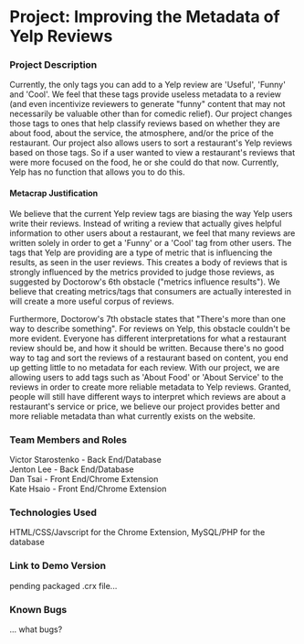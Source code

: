<h1>Project: Improving the Metadata of Yelp Reviews</h1>

<h3>Project Description</h3>
<p>Currently, the only tags you can add to a Yelp review are 'Useful', 'Funny' and 'Cool'. We feel that these tags provide useless metadata to a review (and even incentivize reviewers to generate "funny" content that may not necessarily be valuable other than for comedic relief). Our project changes those tags to ones that help classify reviews based on whether they are about food, about the service, the atmosphere, and/or the price of the restaurant. Our project also allows users to sort a restaurant's Yelp reviews based on those tags. So if a user wanted to view a restaurant's reviews that were more focused on the food, he or she could do that now. Currently, Yelp has no function that allows you to do this.

<h4>Metacrap Justification</h4><p>We believe that the current Yelp review tags are biasing the way Yelp users write their reviews. Instead of writing a review that actually gives helpful information to other users about a restaurant, we feel that many reviews are written solely in order to get a 'Funny' or a 'Cool' tag from other users. The tags that Yelp are providing are a type of metric that is influencing the results, as seen in the user reviews. This creates a body of reviews that is strongly influenced by the metrics provided to judge those reviews, as suggested by Doctorow's 6th obstacle ("metrics influence results"). We believe that creating metrics/tags that consumers are actually interested in will create a more useful corpus of reviews.</p>

<p>Furthermore, Doctorow's 7th obstacle states that "There's more than one way to describe something". For reviews on Yelp, this obstacle couldn't be more evident. Everyone has different interpretations for what a restaurant review should be, and how it should be written. Because there's no good way to tag and sort the reviews of a restaurant based on content, you end up getting little to no metadata for each review. With our project, we are allowing users to add tags such as 'About Food' or 'About Service' to the reviews in order to create more reliable metadata to Yelp reviews. Granted, people will still have different ways to interpret which reviews are about a restaurant's service or price, we believe our project provides better and more reliable metadata than what currently exists on the website.</p>

<h3>Team Members and Roles</h3>
<p>Victor Starostenko - Back End/Database<br/>
Jenton Lee - Back End/Database<br />
Dan Tsai - Front End/Chrome Extension<br />
Kate Hsaio - Front End/Chrome Extension</p>

<h3>Technologies Used</h3>
<p>HTML/CSS/Javscript for the Chrome Extension, MySQL/PHP for the database</p>

<h3>Link to Demo Version</h3>
<p>pending packaged .crx file...</p>

<h3>Known Bugs</h3>
<p>... what bugs?</p> 